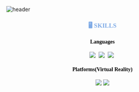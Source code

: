 ![header](https://capsule-render.vercel.app/api?type=venom&color=gradient&customColorList=0,2,2,5,30&height=300&section=header&text=I'm%20Enuyeong&fontSize=90&fontColor=gradient$text=Stroke%20Test&stroke=7EAAE6)


<h3 align="center", style="color:#7EAAE6;font-family:Regular;">
🖥️ SKILLS
</h3>

 <h4 align="center", style="color:#000000;font-family:Regular;">
 Languages
</h4>

<p align="center">
 <img src="https://img.shields.io/badge/C++-00599C?style=flat-square&logo=C%2B%2B&logoColor=white"/></a>&nbsp 
<img src="https://img.shields.io/badge/Python-3766AB?style=flat-square&logo=Python&logoColor=white"/></a>&nbsp 
<img src="https://img.shields.io/badge/C%23-%23239120.svg?style=flat-square&logo=Csharp&logoColor=white"/></a>&nbsp 
</p>



 <h4 align="center", style="color:#000000;font-family:Regular;">
 Platforms(Virtual Reality)
</h4>

<p align="center">
<img src="https://img.shields.io/badge/unity-%23000000.svg?style=for-the-badge&logo=unity&logoColor=white"/>
<img src="https://img.shields.io/badge/unrealengine-%23313131.svg?style=for-the-badge&logo=unrealengine&logoColor=white"/>
</p>

<!--
**nokcharathae/nokcharathae** is a ✨ _special_ ✨ repository because its `README.md` (this file) appears on your GitHub profile.

Here are some ideas to get you started:

- 🔭 I’m currently working on ...
- 🌱 I’m currently learning ...
- 👯 I’m looking to collaborate on ...
- 🤔 I’m looking for help with ...
- 💬 Ask me about ...
- 📫 How to reach me: ...
- 😄 Pronouns: ...
- ⚡ Fun fact: ...
-->
